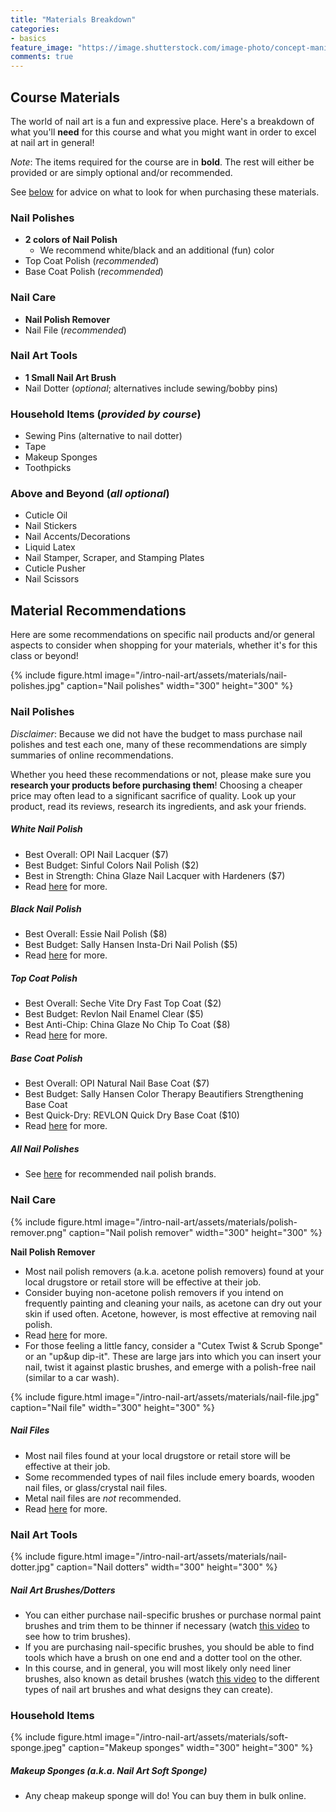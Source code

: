 ```yaml
---
title: "Materials Breakdown"
categories:
- basics
feature_image: "https://image.shutterstock.com/image-photo/concept-manicure-nail-polish-pedicure-260nw-1828377311.jpg"
comments: true
---
```


## Course Materials

The world of nail art is a fun and expressive place. Here's a breakdown of what you'll **need** for this course and what you might want in order to excel at nail art in general!

*Note*: The items required for the course are in **bold**. The rest will either be provided or are simply optional and/or recommended.

See [below](#material-recommendations) for advice on what to look for when purchasing these materials.

### Nail Polishes

- **2 colors of Nail Polish**
  - We recommend white/black and an additional (fun) color
- Top Coat Polish (*recommended*)
- Base Coat Polish (*recommended*)

### Nail Care

- **Nail Polish Remover**
- Nail File (*recommended*)

### Nail Art Tools

- **1 Small Nail Art Brush**
- Nail Dotter (*optional*; alternatives include sewing/bobby pins)

### Household Items (*provided by course*)

- Sewing Pins (alternative to nail dotter)
- Tape
- Makeup Sponges
- Toothpicks

### Above and Beyond (*all optional*)

- Cuticle Oil
- Nail Stickers
- Nail Accents/Decorations
- Liquid Latex
- Nail Stamper, Scraper, and Stamping Plates
- Cuticle Pusher
- Nail Scissors

## Material Recommendations

Here are some recommendations on specific nail products and/or general aspects to consider when shopping for your materials, whether it's for this class or beyond!

{% include figure.html image="/intro-nail-art/assets/materials/nail-polishes.jpg" caption="Nail polishes" width="300" height="300" %}

### Nail Polishes

*Disclaimer*: Because we did not have the budget to mass purchase nail polishes and test each one, many of these recommendations are simply summaries of online recommendations.

Whether you heed these recommendations or not, please make sure you **research your products before purchasing them**! Choosing a cheaper price may often lead to a significant sacrifice of quality. Look up your product, read its reviews, research its ingredients, and ask your friends.

##### White Nail Polish
- Best Overall: OPI Nail Lacquer ($7)
- Best Budget: Sinful Colors Nail Polish ($2)
- Best in Strength: China Glaze Nail Lacquer with Hardeners ($7)
- Read [here](https://www.byrdie.com/best-white-nail-polishes-4586760) for more.

##### Black Nail Polish
- Best Overall: Essie Nail Polish ($8)
- Best Budget: Sally Hansen Insta-Dri Nail Polish ($5)
- Read [here](https://www.byrdie.com/best-black-nail-polishes) for more.

##### Top Coat Polish
- Best Overall: Seche Vite Dry Fast Top Coat ($2)
- Best Budget: Revlon Nail Enamel Clear ($5)
- Best Anti-Chip: China Glaze No Chip To Coat ($8)
- Read [here](https://www.byrdie.com/best-top-coats-4588773) for more.

##### Base Coat Polish
- Best Overall: OPI Natural Nail Base Coat ($7)
- Best Budget: Sally Hansen Color Therapy Beautifiers Strengthening Base Coat
- Best Quick-Dry: REVLON Quick Dry Base Coat ($10)
- Read [here](https://www.byrdie.com/best-base-coats-4707548) for more.

##### All Nail Polishes
- See [here](/intro-nail-art/materials/basics/2021/09/22/brands/) for recommended nail polish brands.

### Nail Care

{% include figure.html image="/intro-nail-art/assets/materials/polish-remover.png" caption="Nail polish remover" width="300" height="300" %}

**Nail Polish Remover**
- Most nail polish removers (a.k.a. acetone polish removers) found at your local drugstore or retail store will be effective at their job.
- Consider buying non-acetone polish removers if you intend on frequently painting and cleaning your nails, as acetone can dry out your skin if used often. Acetone, however, is most effective at removing nail polish.
- Read [here](https://www.self.com/story/to-acetone-or-not-the-healthie) for more.
- For those feeling a little fancy, consider a "Cutex Twist & Scrub Sponge" or an "up&up dip-it". These are large jars into which you can insert your nail, twist it against plastic brushes, and emerge with a polish-free nail (similar to a car wash).

{% include figure.html image="/intro-nail-art/assets/materials/nail-file.jpg" caption="Nail file" width="300" height="300" %}

##### Nail Files
- Most nail files found at your local drugstore or retail store will be effective at their job.
- Some recommended types of nail files include emery boards, wooden nail files, or glass/crystal nail files.
- Metal nail files are *not* recommended.
- Read [here](https://dtknailsupply.com/blogs/articles/5-best-nail-file-for-natural-nails) for more.

### Nail Art Tools

{% include figure.html image="/intro-nail-art/assets/materials/nail-dotter.jpg" caption="Nail dotters" width="300" height="300" %}

##### Nail Art Brushes/Dotters
- You can either purchase nail-specific brushes or purchase normal paint brushes and trim them to be thinner if necessary (watch [this video](https://www.youtube.com/watch?v=fxKpcv43FtI) to see how to trim brushes).
- If you are purchasing nail-specific brushes, you should be able to find tools which have a brush on one end and a dotter tool on the other.
- In this course, and in general, you will most likely only need liner brushes, also known as detail brushes (watch [this video](https://www.youtube.com/watch?v=oiDoItDlFRg) to the different types of nail art brushes and what designs they can create).

### Household Items

{% include figure.html image="/intro-nail-art/assets/materials/soft-sponge.jpeg" caption="Makeup sponges" width="300" height="300" %}

##### Makeup Sponges (a.k.a. Nail Art Soft Sponge)
- Any cheap makeup sponge will do! You can buy them in bulk online.
